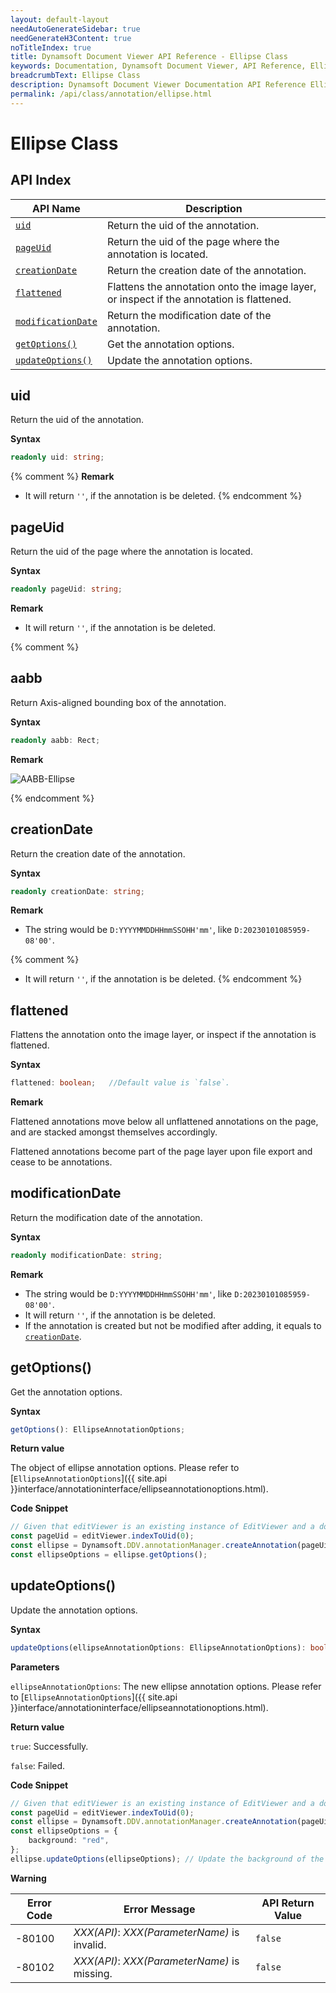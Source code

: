 ```yaml
---
layout: default-layout
needAutoGenerateSidebar: true
needGenerateH3Content: true
noTitleIndex: true
title: Dynamsoft Document Viewer API Reference - Ellipse Class
keywords: Documentation, Dynamsoft Document Viewer, API Reference, Ellipse Class
breadcrumbText: Ellipse Class
description: Dynamsoft Document Viewer Documentation API Reference Ellipse Class Page
permalink: /api/class/annotation/ellipse.html
---
```


# Ellipse Class


## API Index

| API Name                                | Description                                                                                 |
| --------------------------------------- | ------------------------------------------------------------------------------------------- |
| [`uid`](#uid)                           | Return the uid of the annotation.                                                           |
| [`pageUid`](#pageuid)                   | Return the uid of the page where the annotation is located.                                 |
| [`creationDate`](#creationdate)         | Return the creation date of the annotation.                                                 |
| [`flattened`](#flattened)               | Flattens the annotation onto the image layer, or inspect if the annotation is flattened. |
| [`modificationDate`](#modificationdate) | Return the modification date of the annotation.                                             |
| [`getOptions()`](#getoptions)           | Get the annotation options.                                                                 |
| [`updateOptions()`](#updateoptions)     | Update the annotation options.                                                              |

## uid

Return the uid of the annotation.

**Syntax**

```typescript
readonly uid: string;
```

{% comment %}
**Remark**

- It will return `''`, if the annotation is be deleted. 
{% endcomment %}

## pageUid

Return the uid of the page where the annotation is located.

**Syntax**

```typescript
readonly pageUid: string;
```

**Remark**

- It will return `''`, if the annotation is be deleted. 

{% comment %}
## aabb

Return Axis-aligned bounding box of the annotation.

**Syntax**

```typescript
readonly aabb: Rect;
```

**Remark**

![AABB-Ellipse](/assets/imgs/aabbellipse.png)

{% endcomment %}

## creationDate

Return the creation date of the annotation.

**Syntax**

```typescript
readonly creationDate: string;
```

**Remark**

- The string would be `D:YYYYMMDDHHmmSSOHH'mm'`, like `D:20230101085959-08'00'`.

{% comment %}
- It will return `''`, if the annotation is be deleted. 
{% endcomment %}

## flattened

Flattens the annotation onto the image layer, or inspect if the annotation is flattened.

**Syntax**

```typescript
flattened: boolean;   //Default value is `false`.
```

**Remark**

Flattened annotations move below all unflattened annotations on the page, and are stacked amongst themselves accordingly.

Flattened annotations become part of the page layer upon file export and cease to be annotations.

## modificationDate

Return the modification date of the annotation.

**Syntax**

```typescript
readonly modificationDate: string;
```

**Remark**

- The string would be `D:YYYYMMDDHHmmSSOHH'mm'`, like `D:20230101085959-08'00'`.
- It will return `''`, if the annotation is be deleted.
- If the annotation is created but not be modified after adding, it equals to [`creationDate`](#creationdate). 

## getOptions()

Get the annotation options.

**Syntax**

```typescript
getOptions(): EllipseAnnotationOptions;
```

**Return value**

The object of ellipse annotation options. Please refer to [`EllipseAnnotationOptions`]({{ site.api }}interface/annotationinterface/ellipseannotationoptions.html).

**Code Snippet**

```typescript
// Given that editViewer is an existing instance of EditViewer and a document is currently open.
const pageUid = editViewer.indexToUid(0);
const ellipse = Dynamsoft.DDV.annotationManager.createAnnotation(pageUid, "ellipse"); // Create a default Ellipse annotation instance.
const ellipseOptions = ellipse.getOptions();
```

## updateOptions() 

Update the annotation options.

**Syntax**

```typescript
updateOptions(ellipseAnnotationOptions: EllipseAnnotationOptions): boolean;
```

**Parameters**

`ellipseAnnotationOptions`: The new ellipse annotation options. Please refer to [`EllipseAnnotationOptions`]({{ site.api }}interface/annotationinterface/ellipseannotationoptions.html).

**Return value**

`true`: Successfully.

`false`: Failed.

**Code Snippet**

```typescript
// Given that editViewer is an existing instance of EditViewer and a document is currently open.
const pageUid = editViewer.indexToUid(0);
const ellipse = Dynamsoft.DDV.annotationManager.createAnnotation(pageUid, "ellipse"); // Create a default Ellipse annotation instance.
const ellipseOptions = {
    background: "red",
};
ellipse.updateOptions(ellipseOptions); // Update the background of the ellipse to red.
```

**Warning**

 Error Code  | Error Message                                        | API Return Value
--------|-----------------------------------------------------|----------------------
 -80100 | *XXX(API)*: *XXX(ParameterName)* is invalid.   | `false`
 -80102 | *XXX(API)*: *XXX(ParameterName)* is missing.  | `false`
